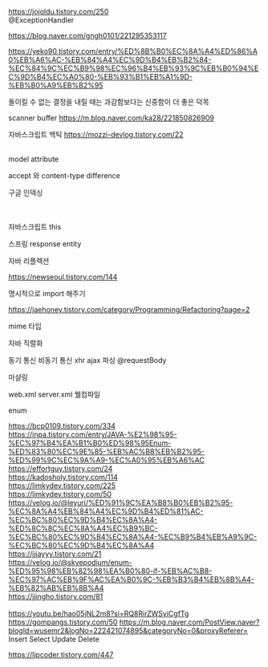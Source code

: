 https://jojoldu.tistory.com/250
<br>
@ExceptionHandler
<br>

https://blog.naver.com/gngh0101/221295353117<br>

 
https://yeko90.tistory.com/entry/%ED%8B%B0%EC%8A%A4%ED%86%A0%EB%A6%AC-%EB%84%A4%EC%9D%B4%EB%B2%84-%EC%84%9C%EC%B9%98%EC%96%B4%EB%93%9C%EB%B0%94%EC%9D%B4%EC%A0%80-%EB%93%B1%EB%A1%9D-%EB%B0%A9%EB%B2%95
 
 
 돌이킬 수 없는 결정을 내릴 때는 과감함보다는 신중함이 더 좋은 덕목<br>
 
scanner buffer
 https://m.blog.naver.com/ka28/221850826909<br>
 

자바스크립트 백틱
https://mozzi-devlog.tistory.com/22
<br><br>


model attribute


accept 와 content-type difference

구글 인덱싱

<br><br>
자바스크립트 this 

스프링 response entity

자바 리플렉션

https://newseoul.tistory.com/144

명시적으로 import 해주기

https://jaehoney.tistory.com/category/Programming/Refactoring?page=2

mime 타입

자바 직렬화

동기 통신 비동기 통신 xhr ajax 파싱 @requestBody

마샬링

web.xml server.xml 웰컴파일


enum<br>

https://bcp0109.tistory.com/334<br>
https://inpa.tistory.com/entry/JAVA-%E2%98%95-%EC%97%B4%EA%B1%B0%ED%98%95Enum-%ED%83%80%EC%9E%85-%EB%AC%B8%EB%B2%95-%ED%99%9C%EC%9A%A9-%EC%A0%95%EB%A6%AC<br>
https://effortguy.tistory.com/24<br>
https://kadosholy.tistory.com/114<br>
https://limkydev.tistory.com/225<br>
https://limkydev.tistory.com/50<br>
https://velog.io/@leyuri/%ED%91%9C%EA%B8%B0%EB%B2%95-%EC%8A%A4%EB%84%A4%EC%9D%B4%ED%81%AC-%EC%BC%80%EC%9D%B4%EC%8A%A4-%ED%8C%8C%EC%8A%A4%EC%B9%BC-%EC%BC%80%EC%9D%B4%EC%8A%A4-%EC%B9%B4%EB%A9%9C-%EC%BC%80%EC%9D%B4%EC%8A%A4<br>
https://jjjayyy.tistory.com/21<br>
https://velog.io/@skyepodium/enum-%ED%95%98%EB%82%98%EA%B0%80-if-%EB%AC%B8-%EC%97%AC%EB%9F%AC%EA%B0%9C-%EB%B3%B4%EB%8B%A4-%EB%82%AB%EB%8B%A4<br>
https://jjingho.tistory.com/81
<br><br>
https://youtu.be/hao05jNL2m8?si=RQ8RirZWSyiCgfTg
https://gompangs.tistory.com/50
https://m.blog.naver.com/PostView.naver?blogId=wusemr2&logNo=222421074895&categoryNo=0&proxyReferer=
Insert
Select
Update
Delete


https://lipcoder.tistory.com/447
